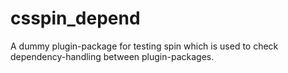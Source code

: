 # csspin_depend

A dummy plugin-package for testing spin which is used to check
dependency-handling between plugin-packages.
